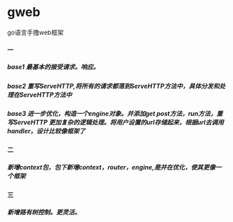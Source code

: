 # gweb
go语言手撸web框架
<h4>一
<h5>base1 最基本的接受请求。响应。
<h5>base2 重写ServeHTTP,将所有的请求都落到ServeHTTP方法中，具体分发和处理在ServeHTTP方法中
<h5>base3 进一步优化，构造一个engine对象。并添加get post方法，run方法，重写ServeHTTP 更加复杂的逻辑处理。将用户设置的url存储起来，根据url去调用handler，设计比较像框架了

<h4>二
<h5>新增context包，包下新增context，router，engine,是并在优化，使其更像一个框架
<h4>三
<h5>新增路有树控制。更灵活。